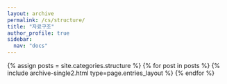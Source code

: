 ```yaml
---
layout: archive
permalink: /cs/structure/
title: "자료구조"
author_profile: true
sidebar:
  nav: "docs"
---
```


{% assign posts = site.categories.structure %}
{% for post in posts %} {% include archive-single2.html type=page.entries_layout %} {% endfor %}
